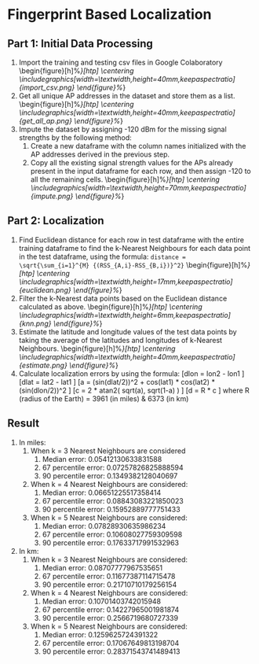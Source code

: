 # Fingerprint Based Localization
## Part 1: Initial Data Processing
1. Import the training and testing csv files in Google Colaboratory
        \begin{figure}[h]%*}[htp]
            \centering
            \includegraphics[width=\textwidth,height=40mm,keepaspectratio]{import_csv.png}
        \end{figure}%*}
2. Get all unique AP addresses in the dataset and store them as a list.
        \begin{figure}[h]%*}[htp]
            \centering
            \includegraphics[width=\textwidth,height=40mm,keepaspectratio]{get_all_ap.png}
        \end{figure}%*}
3. Impute the dataset by assigning -120 dBm for the missing signal strengths by the following method:
    1. Create a new dataframe with the column names initialized with the AP addresses derived in the previous step.
    2. Copy all the existing signal strength values for the APs already present in the input dataframe for each row, and then assign -120 to all the remaining cells.
        \begin{figure}[h]%*}[htp]
            \centering
            \includegraphics[width=\textwidth,height=70mm,keepaspectratio]{impute.png}
        \end{figure}%*}

## Part 2: Localization
1. Find Euclidean distance for each row in test dataframe with the entire training dataframe to find the k-Nearest Neighbours for each data point in the test dataframe, using the formula:<par>
    ```distance = \sqrt{\sum_{i=1}^{M} {(RSS_{A,i}-RSS_{B,i})}^2}```
        \begin{figure}[h]%*}[htp]
            \centering
            \includegraphics[width=\textwidth,height=17mm,keepaspectratio]{euclidean.png}
        \end{figure}%*}
2. Filter the k-Nearest data points based on the Euclidean distance calculated as above.
        \begin{figure}[h]%*}[htp]
            \centering
            \includegraphics[width=\textwidth,height=6mm,keepaspectratio]{knn.png}
        \end{figure}%*}
3. Estimate the latitude and longitude values of the test data points by taking the average of the latitudes and longitudes of k-Nearest Neighbours.
        \begin{figure}[h]%*}[htp]
            \centering
            \includegraphics[width=\textwidth,height=40mm,keepaspectratio]{estimate.png}
        \end{figure}%*}
4. Calculate localization errors by using the formula:
        \[dlon = lon2 - lon1 \]
        \[dlat = lat2 - lat1 \]
\[a = (sin(dlat/2))^2 + cos(lat1) * cos(lat2) * (sin(dlon/2))^2 \]
\[c = 2 * atan2( sqrt(a), sqrt(1-a) ) \]
\[d = R * c  \] where R (radius of the Earth) = 3961 (in miles) \& 6373 (in km)

## Result
1. In miles:
    1. When k = 3 Nearest Neighbours are considered
        1. Median error: 0.05412130633831588
        2. 67 percentile error: 0.07257826825888594
        3. 90 percentile error: 0.1349382128040697
    2. When k = 4 Nearest Neighbours are considered:
        1. Median error: 0.06651225517358414
        2. 67 percentile error: 0.08843083221850023
        3. 90 percentile error: 0.15952889777751433
    3. When k = 5 Nearest Neighbours are considered:
        1. Median error: 0.07828930635986234
        2. 67 percentile error: 0.10608027759309598
        3. 90 percentile error: 0.17633717991532963
2. In km:
    1. When k = 3 Nearest Neighbours are considered:
        1. Median error: 0.08707777967535651
        2. 67 percentile error: 0.11677387114715478
        3. 90 percentile error: 0.21710710179256154
    2. When k = 4 Nearest Neighbours are considered:
        1. Median error: 0.10701403742015948
        2. 67 percentile error: 0.14227965001981874
        3. 90 percentile error: 0.2566719680727339
    3. When k = 5 Nearest Neighbours are considered:
        1. Median error: 0.1259625724391322
        2. 67 percentile error: 0.17067649813198704
        3. 90 percentile error: 0.28371543741489413

